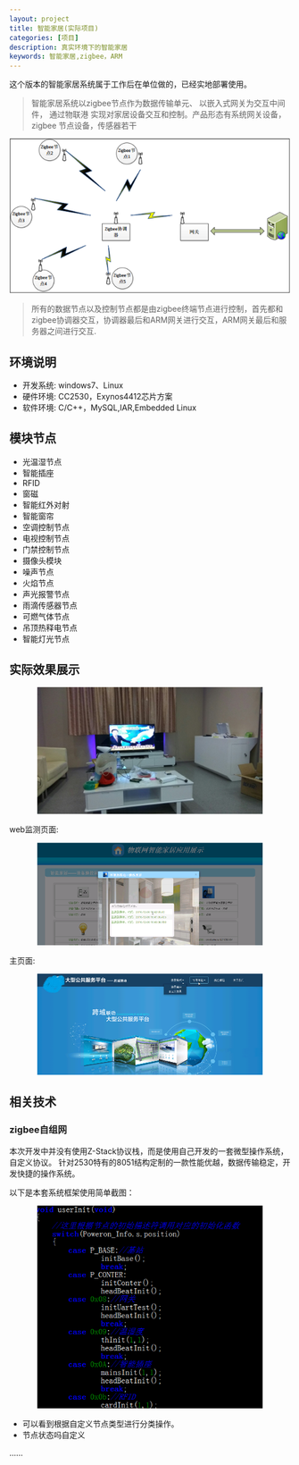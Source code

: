 ```yaml
---
layout: project
title: 智能家居(实际项目)
categories: [项目]
description: 真实环境下的智能家居
keywords: 智能家居,zigbee，ARM
---
```


这个版本的智能家居系统属于工作后在单位做的，已经实地部署使用。

>智能家居系统以zigbee节点作为数据传输单元、 以嵌入式网关为交互中间件， 通过物联港
实现对家居设备交互和控制。产品形态有系统网关设备， zigbee 节点设备，传感器若干

![](/res/img/project/smart_home_work.png)

> 所有的数据节点以及控制节点都是由zigbee终端节点进行控制，首先都和zigbee协调器交互，协调器最后和ARM网关进行交互，ARM网关最后和服务器之间进行交互.

## 环境说明

- 开发系统: windows7、Linux
- 硬件环境: CC2530，Exynos4412芯片方案
- 软件环境: C/C++，MySQL,IAR,Embedded Linux

## 模块节点

- 光温湿节点
- 智能插座
- RFID
- 窗磁
- 智能红外对射
- 智能窗帘
- 空调控制节点
- 电视控制节点
- 门禁控制节点
- 摄像头模块
- 噪声节点
- 火焰节点
- 声光报警节点
- 雨滴传感器节点
- 可燃气体节点
- 吊顶热释电节点
- 智能灯光节点

## 实际效果展示

<center>
<img src="/res/img/project/smart_home_work_hose.jpg" width="80%" height="80%" />
</center>

web监测页面:

<center>
<img src="/res/img/project/smart_home_work_server.png" width="80%" height="80%" />
</center>

主页面:
<center>
<img src="/res/img/project/smart_home_work_server2.png" width="80%" height="80%" />
</center>

## 相关技术

### zigbee自组网
本次开发中并没有使用Z-Stack协议栈，而是使用自己开发的一套微型操作系统，自定义协议。
针对2530特有的8051结构定制的一款性能优越，数据传输稳定，开发快捷的操作系统。

以下是本套系统框架使用简单截图：

<center>
<img src="/res/img/project/smart-homeWork/zigbee.png" width="80%" height="80%" />
</center>

- 可以看到根据自定义节点类型进行分类操作。
- 节点状态吗自定义

......

